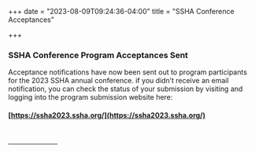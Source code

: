 +++
date = "2023-08-09T09:24:36-04:00"
title = "SSHA Conference Acceptances"

+++

### **SSHA Conference Program Acceptances Sent**

Acceptance notifications have now been sent out to program participants for the 2023 SSHA annual conference. if you didn’t receive an email notification, you can check the status of your submission by visiting and logging into the program submission website here:  

#### [https://ssha2023.ssha.org/](https://ssha2023.ssha.org/)  

<br /><hr width="100">  